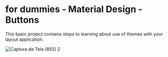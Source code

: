 # for dummies - Material Design - Buttons

This basic project contains steps to learning about use of themes with your layout application.

![Captura de Tela (855) 2](https://user-images.githubusercontent.com/72364037/217806888-063ed62b-654e-4e92-920f-a8fa86ae72a0.png)
